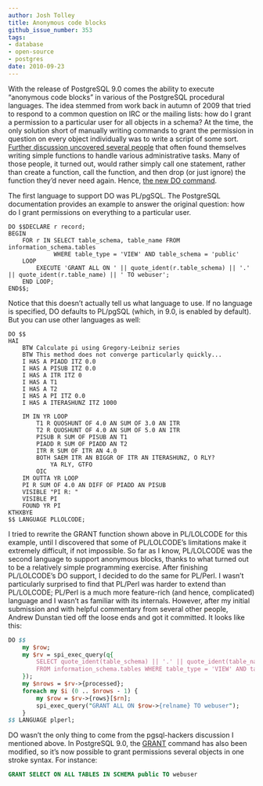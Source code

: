 ```yaml
---
author: Josh Tolley
title: Anonymous code blocks
github_issue_number: 353
tags:
- database
- open-source
- postgres
date: 2010-09-23
---
```




With the release of PostgreSQL 9.0 comes the ability to execute “anonymous code blocks” in various of the PostgreSQL procedural languages. The idea stemmed from work back in autumn of 2009 that tried to respond to a common question on IRC or the mailing lists: how do I grant a permission to a particular user for all objects in a schema? At the time, the only solution short of manually writing commands to grant the permission in question on every object individually was to write a script of some sort. [Further discussion uncovered several people](https://www.postgresql.org/message-id/4A803A89.9020509@dunslane.net) that often found themselves writing simple functions to handle various administrative tasks. Many of those people, it turned out, would rather simply call one statement, rather than create a function, call the function, and then drop (or just ignore) the function they’d never need again. Hence, [the new DO command](https://www.postgresql.org/docs/9.0/static/sql-do.html).

The first language to support DO was PL/pgSQL. The PostgreSQL documentation provides an example to answer the original question: how do I grant permissions on everything to a particular user.

```plain
DO $$DECLARE r record;
BEGIN
    FOR r IN SELECT table_schema, table_name FROM information_schema.tables
             WHERE table_type = 'VIEW' AND table_schema = 'public'
    LOOP
        EXECUTE 'GRANT ALL ON ' || quote_ident(r.table_schema) || '.' || quote_ident(r.table_name) || ' TO webuser';
    END LOOP;
END$$;
```

Notice that this doesn’t actually tell us what language to use. If no language is specified, DO defaults to PL/pgSQL (which, in 9.0, is enabled by default). But you can use other languages as well:

```plain
DO $$
HAI
    BTW Calculate pi using Gregory-Leibniz series
    BTW This method does not converge particularly quickly...
    I HAS A PIADD ITZ 0.0
    I HAS A PISUB ITZ 0.0
    I HAS A ITR ITZ 0
    I HAS A T1
    I HAS A T2
    I HAS A PI ITZ 0.0
    I HAS A ITERASHUNZ ITZ 1000

    IM IN YR LOOP
        T1 R QUOSHUNT OF 4.0 AN SUM OF 3.0 AN ITR
        T2 R QUOSHUNT OF 4.0 AN SUM OF 5.0 AN ITR
        PISUB R SUM OF PISUB AN T1
        PIADD R SUM OF PIADD AN T2
        ITR R SUM OF ITR AN 4.0
        BOTH SAEM ITR AN BIGGR OF ITR AN ITERASHUNZ, O RLY?
            YA RLY, GTFO
        OIC
    IM OUTTA YR LOOP
    PI R SUM OF 4.0 AN DIFF OF PIADD AN PISUB
    VISIBLE "PI R: "
    VISIBLE PI
    FOUND YR PI
KTHXBYE
$$ LANGUAGE PLLOLCODE;
```

I tried to rewrite the GRANT function shown above in PL/LOLCODE for this example, until I discovered that some of PL/LOLCODE’s limitations make it extremely difficult, if not impossible. So far as I know, PL/LOLCODE was the second language to support anonymous blocks, thanks to what turned out to be a relatively simple programming exercise. After finishing PL/LOLCODE’s DO support, I decided to do the same for PL/Perl. I wasn’t particularly surprised to find that PL/Perl was harder to extend than PL/LOLCODE; PL/Perl is a much more feature-rich (and hence, complicated) language and I wasn’t as familiar with its internals. However, after my initial submission and with helpful commentary from several other people, Andrew Dunstan tied off the loose ends and got it committed. It looks like this:

```perl
DO $$
    my $row;
    my $rv = spi_exec_query(q{
        SELECT quote_ident(table_schema) || '.' || quote_ident(table_name) AS relname
        FROM information_schema.tables WHERE table_type = 'VIEW' AND table_schema = 'public'
    });
    my $nrows = $rv->{processed};
    foreach my $i (0 .. $nrows - 1) {
        my $row = $rv->{rows}[$rn];
        spi_exec_query("GRANT ALL ON $row->{relname} TO webuser");
    }
$$ LANGUAGE plperl;
```

DO wasn’t the only thing to come from the pgsql-hackers discussion I mentioned above. In PostgreSQL 9.0, the [GRANT](https://www.postgresql.org/docs/9.0/static/sql-grant.html) command has also been modified, so it’s now possible to grant permissions several objects in one stroke syntax. For instance:

```sql
GRANT SELECT ON ALL TABLES IN SCHEMA public TO webuser
```

